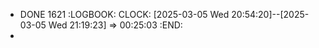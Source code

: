 - DONE 1621
  :LOGBOOK:
  CLOCK: [2025-03-05 Wed 20:54:20]--[2025-03-05 Wed 21:19:23] =>  00:25:03
  :END:
-